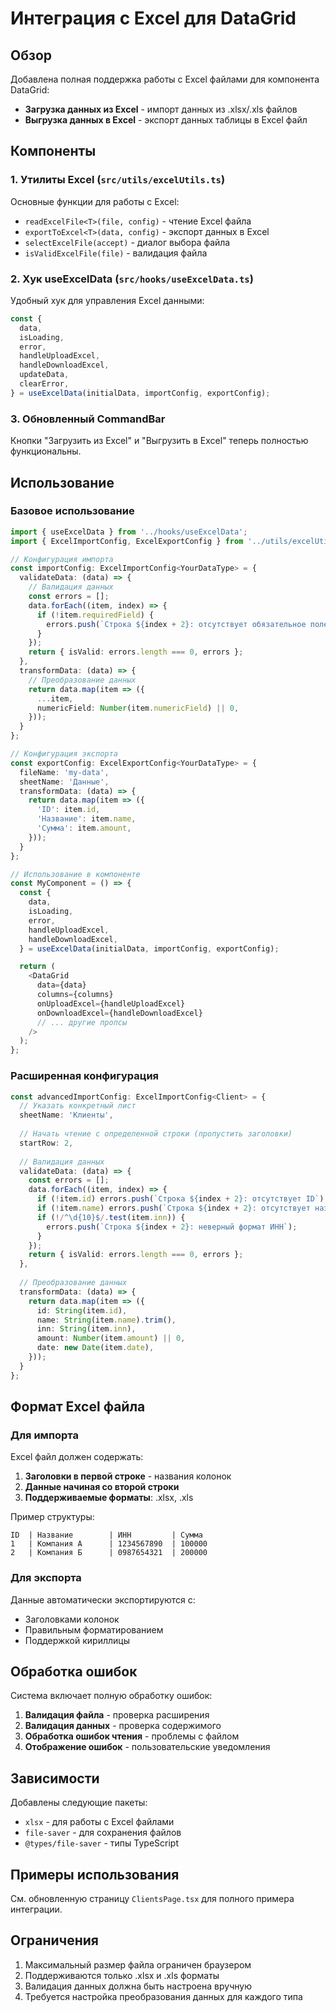 # Интеграция с Excel для DataGrid

## Обзор

Добавлена полная поддержка работы с Excel файлами для компонента DataGrid:
- **Загрузка данных из Excel** - импорт данных из .xlsx/.xls файлов
- **Выгрузка данных в Excel** - экспорт данных таблицы в Excel файл

## Компоненты

### 1. Утилиты Excel (`src/utils/excelUtils.ts`)

Основные функции для работы с Excel:

- `readExcelFile<T>(file, config)` - чтение Excel файла
- `exportToExcel<T>(data, config)` - экспорт данных в Excel
- `selectExcelFile(accept)` - диалог выбора файла
- `isValidExcelFile(file)` - валидация файла

### 2. Хук useExcelData (`src/hooks/useExcelData.ts`)

Удобный хук для управления Excel данными:

```typescript
const {
  data,
  isLoading,
  error,
  handleUploadExcel,
  handleDownloadExcel,
  updateData,
  clearError,
} = useExcelData(initialData, importConfig, exportConfig);
```

### 3. Обновленный CommandBar

Кнопки "Загрузить из Excel" и "Выгрузить в Excel" теперь полностью функциональны.

## Использование

### Базовое использование

```typescript
import { useExcelData } from '../hooks/useExcelData';
import { ExcelImportConfig, ExcelExportConfig } from '../utils/excelUtils';

// Конфигурация импорта
const importConfig: ExcelImportConfig<YourDataType> = {
  validateData: (data) => {
    // Валидация данных
    const errors = [];
    data.forEach((item, index) => {
      if (!item.requiredField) {
        errors.push(`Строка ${index + 2}: отсутствует обязательное поле`);
      }
    });
    return { isValid: errors.length === 0, errors };
  },
  transformData: (data) => {
    // Преобразование данных
    return data.map(item => ({
      ...item,
      numericField: Number(item.numericField) || 0,
    }));
  }
};

// Конфигурация экспорта
const exportConfig: ExcelExportConfig<YourDataType> = {
  fileName: 'my-data',
  sheetName: 'Данные',
  transformData: (data) => {
    return data.map(item => ({
      'ID': item.id,
      'Название': item.name,
      'Сумма': item.amount,
    }));
  }
};

// Использование в компоненте
const MyComponent = () => {
  const {
    data,
    isLoading,
    error,
    handleUploadExcel,
    handleDownloadExcel,
  } = useExcelData(initialData, importConfig, exportConfig);

  return (
    <DataGrid
      data={data}
      columns={columns}
      onUploadExcel={handleUploadExcel}
      onDownloadExcel={handleDownloadExcel}
      // ... другие пропсы
    />
  );
};
```

### Расширенная конфигурация

```typescript
const advancedImportConfig: ExcelImportConfig<Client> = {
  // Указать конкретный лист
  sheetName: 'Клиенты',
  
  // Начать чтение с определенной строки (пропустить заголовки)
  startRow: 2,
  
  // Валидация данных
  validateData: (data) => {
    const errors = [];
    data.forEach((item, index) => {
      if (!item.id) errors.push(`Строка ${index + 2}: отсутствует ID`);
      if (!item.name) errors.push(`Строка ${index + 2}: отсутствует название`);
      if (!/^\d{10}$/.test(item.inn)) {
        errors.push(`Строка ${index + 2}: неверный формат ИНН`);
      }
    });
    return { isValid: errors.length === 0, errors };
  },
  
  // Преобразование данных
  transformData: (data) => {
    return data.map(item => ({
      id: String(item.id),
      name: String(item.name).trim(),
      inn: String(item.inn),
      amount: Number(item.amount) || 0,
      date: new Date(item.date),
    }));
  }
};
```

## Формат Excel файла

### Для импорта

Excel файл должен содержать:
1. **Заголовки в первой строке** - названия колонок
2. **Данные начиная со второй строки**
3. **Поддерживаемые форматы**: .xlsx, .xls

Пример структуры:
```
ID  | Название        | ИНН         | Сумма
1   | Компания А      | 1234567890  | 100000
2   | Компания Б      | 0987654321  | 200000
```

### Для экспорта

Данные автоматически экспортируются с:
- Заголовками колонок
- Правильным форматированием
- Поддержкой кириллицы

## Обработка ошибок

Система включает полную обработку ошибок:

1. **Валидация файла** - проверка расширения
2. **Валидация данных** - проверка содержимого
3. **Обработка ошибок чтения** - проблемы с файлом
4. **Отображение ошибок** - пользовательские уведомления

## Зависимости

Добавлены следующие пакеты:
- `xlsx` - для работы с Excel файлами
- `file-saver` - для сохранения файлов
- `@types/file-saver` - типы TypeScript

## Примеры использования

См. обновленную страницу `ClientsPage.tsx` для полного примера интеграции.

## Ограничения

1. Максимальный размер файла ограничен браузером
2. Поддерживаются только .xlsx и .xls форматы
3. Валидация данных должна быть настроена вручную
4. Требуется настройка преобразования данных для каждого типа
